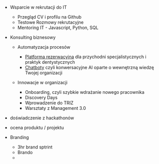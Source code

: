 * Wsparcie w rekrutacji do IT
    * Przegląd CV i profilu na Github
    * Testowe Rozmowy rekrutacyjne
    * Mentoring IT - Javascript, Python, SQL
* Konsulting biznesowy
    * Automatyzacja procesów
      * [Platforma rezerwacyjna](medyczna-platforma-rezerwacyjna.md) dla przychodni specjalistycznych i praktyk dentystycznych
      * [Chatboty](chatboty.md) czyli konwersacyjne AI oparte o wewnętrzną wiedzę Twojej organizacji
    * Innowacje w organizacji
    
        * Onboarding, czyli szybkie wdrażanie nowego pracownika
        * Discovery Days
        * Wprowadzenie do TRIZ
        * Warsztaty z Management 3.0

* doświadczenie z hackathonów
* ocena produktu / projektu
* Branding
	* 3hr brand sptrint
	* Brando
	* 
